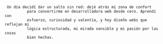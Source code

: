      Un día decidí dar un salto sin red: dejé atrás mi zona de confort
              para convertirme en desarrolladora web desde cero. Aprendí con
              esfuerzo, curiosidad y valentía, y hoy diseño webs que reflejan mi
              lógica estructurada, mi mirada sensible y mi pasión por las cosas
              bien hechas.